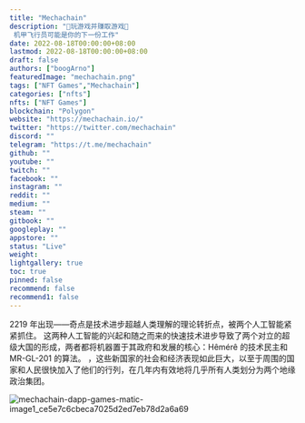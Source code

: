 ```yaml
---
title: "Mechachain"
description: "🤖玩游戏并赚取游戏🤖
 机甲飞行员可能是你的下一份工作"
date: 2022-08-18T00:00:00+08:00
lastmod: 2022-08-18T00:00:00+08:00
draft: false
authors: ["boogArno"]
featuredImage: "mechachain.png"
tags: ["NFT Games","Mechachain"]
categories: ["nfts"]
nfts: ["NFT Games"]
blockchain: "Polygon"
website: "https://mechachain.io/"
twitter: "https://twitter.com/mechachain"
discord: ""
telegram: "https://t.me/mechachain"
github: ""
youtube: ""
twitch: ""
facebook: ""
instagram: ""
reddit: ""
medium: ""
steam: ""
gitbook: ""
googleplay: ""
appstore: ""
status: "Live"
weight: 
lightgallery: true
toc: true
pinned: false
recommend: false
recommend1: false
---
```

2219 年出现——奇点是技术进步超越人类理解的理论转折点，被两个人工智能紧紧抓住。
这两种人工智能的兴起和随之而来的快速技术进步导致了两个对立的超级大国的形成，两者都将机器置于其政府和发展的核心：Hêmérê 的技术民主和 MR-GL-201 的算法。 ，这些新国家的社会和经济表现如此巨大，以至于周围的国家和人民很快加入了他们的行列，在几年内有效地将几乎所有人类划分为两个地缘政治集团。

![mechachain-dapp-games-matic-image1_ce5e7c6cbeca7025d2ed7eb78d2a6a69](mechachain-dapp-games-matic-image1_ce5e7c6cbeca7025d2ed7eb78d2a6a69.png)